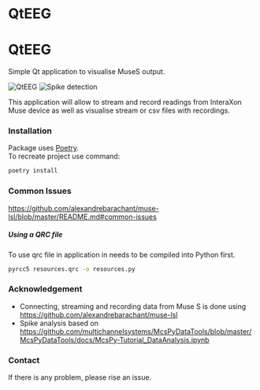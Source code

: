 # QtEEG

# QtEEG

Simple Qt application to visualise MuseS output.

![QtEEG](assets/QtEEG.png) ![Spike detection](assets/detection.png)

This application will allow to stream and record readings from InteraXon Muse device
as well as visualise stream or csv files with recordings.

### Installation
Package uses [Poetry](https://python-poetry.org).<br/>
To recreate project use command:
```bash
poetry install
```

### Common Issues
https://github.com/alexandrebarachant/muse-lsl/blob/master/README.md#common-issues


##### Using a QRC file
To use qrc file in application in needs to be compiled into Python first.
```bash
pyrcc5 resources.qrc -o resources.py
```

### Acknowledgement
- Connecting, streaming and recording data from Muse S is done using 
https://github.com/alexandrebarachant/muse-lsl
- Spike analysis based on https://github.com/multichannelsystems/McsPyDataTools/blob/master/McsPyDataTools/docs/McsPy-Tutorial_DataAnalysis.ipynb

### Contact
If there is any problem, please rise an issue. 
